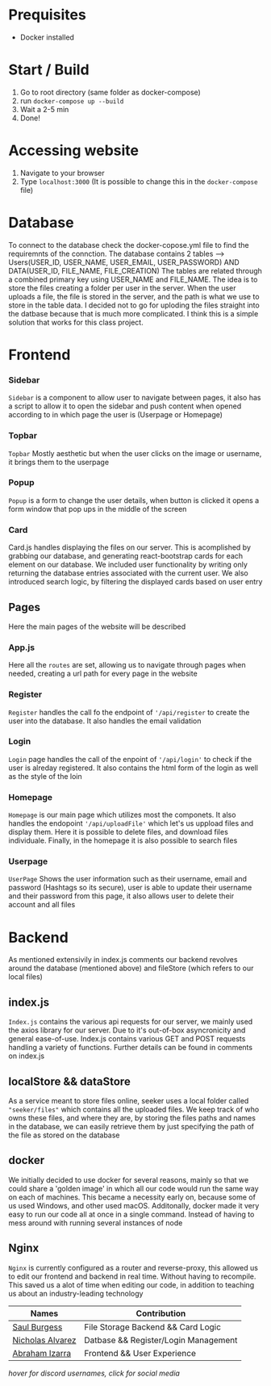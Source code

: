 # Prequisites
- Docker installed
# Start / Build
1. Go to root directory (same folder as docker-compose)
2. run ```docker-compose up --build```
3. Wait a 2-5 min
4. Done!
# Accessing website
1. Navigate to your browser
2. Type ```localhost:3000``` (It is possible to change this in the ```docker-compose``` file)

# Database
To connect to the database check the docker-copose.yml file to find the requiremnts of the connction.
The database contains 2 tables --> Users(USER_ID, USER_NAME, USER_EMAIL, USER_PASSWORD) AND DATA(USER_ID, FILE_NAME, FILE_CREATION)
The tables are related through a combined primary key using USER_NAME and FILE_NAME.
The idea is to store the files creating a folder per user in the server.
When the user uploads a file, the file is stored in the server, and the path is what we use to store in the table data.
I decided not to go for uploding the files straight into the datbase because that is much more complicated. I think this is a simple solution that works for this class project.

# Frontend
### Sidebar
```Sidebar``` is a component to allow user to navigate between pages, it also has a script to allow it to open the sidebar and push content when opened according to in which page the user is (Userpage or Homepage)
### Topbar
```Topbar``` Mostly aesthetic but when the user clicks on the image or username, it brings them to the userpage
### Popup
```Popup``` is a form to change the user details, when button is clicked it opens a form window that pop ups in the middle of the screen  

### Card 
Card.js handles displaying the files on our server. This is acomplished by grabbing our database, and generating react-bootstrap cards for each element on our database. We included
user functionality by writing only returning the database entries associated with the current user. We also introduced search logic, by filtering the displayed cards based on user entry

## Pages
Here the main pages of the website will be described

### App.js
Here all the ```routes``` are set, allowing us to navigate through pages when needed, creating a url path for every page in the website

### Register
```Register``` handles the call fo the endpoint of ```'/api/register``` to create the user into the database. It also handles the email validation

### Login
```Login``` page handles the call of the enpoint of ```'/api/login'``` to check if the user is alreday registered. It also contains the html form of the login as well as the style of the loin

### Homepage
```Homepage``` is our main page which utilizes most the componets. It also handles the endopoint ```'/api/uploadFile'``` which let's us uppload files and display them. Here it is possible to delete files, and download files individuale. Finally, in the homepage it is also possible to search files

### Userpage
```UserPage``` Shows the user information such as their username, email and password (Hashtags so its secure), user is able to update their username and their password from this page, it also allows user to delete their account and all files 

# Backend
As mentioned extensivily in index.js comments our backend revolves around the database (mentioned above) and fileStore (which refers to our local files)

## index.js
```Index.js``` contains the various api requests for our server, we mainly used the axios library for our server. Due to it's out-of-box asyncronicity and general ease-of-use. Index.js contains
various GET and POST requests handling a variety of functions. Further details can be found in comments on index.js

## localStore && dataStore
As a service meant to store files online, seeker uses a local folder called ```"seeker/files"```  which contains all the uploaded files. We keep track of who owns these files, and where they are, by storing the files paths and names in the database, we can easily retrieve them by just specifying the path of the file as stored on the database

## docker
We initially decided to use docker for several reasons, mainly so that we could share a 'golden image' in which all our code would run the same way on each of machines. This became a
necessity early on, because some of us used Windows, and other used macOS. Additonally, docker made it very easy to run our code all at once in a single command. Instead of having to mess
around with running several instances of node

## Nginx
```Nginx``` is currently configured as a router and reverse-proxy, this allowed us to edit our frontend and backend in real time. Without having to recompile. This saved us a alot of time when editing our code, in addition to teaching us about an industry-leading technology

Names | Contribution |
|-|-|
|[Saul Burgess](https://github.com/1Solon "Solon#4472 on Discord")| File Storage Backend && Card Logic
|[Nicholas Alvarez](https://github.com/NicolasAlvarez16 "https://www.linkedin.com/in/nicoalvarezgarrido/")| Datbase && Register/Login Management
|[Abraham Izarra](https://github.com/abrahax01 "https://www.linkedin.com/in/abraham-izarra-14848a208/")| Frontend && User Experience

*hover for discord usernames, click for social media*
